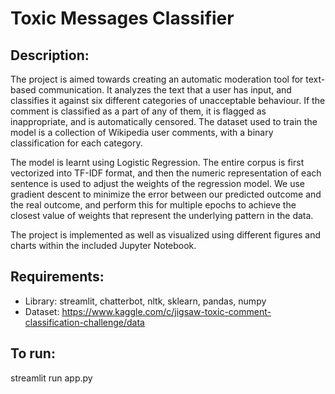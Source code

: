 # Toxic Messages Classifier

## Description:
The project is aimed towards creating an automatic moderation tool for text-based communication. It analyzes the text that a user has input, and classifies it against six different categories of unacceptable behaviour. If the comment is classified as a part of any of them, it is flagged as inappropriate, and is automatically censored. The dataset used to train the model is a collection of Wikipedia user comments, with a binary classification for each category.

The model is learnt using Logistic Regression. The entire corpus is first vectorized into TF-IDF format, and then the numeric representation of each sentence is used to adjust the weights of the regression model. We use gradient descent to minimize the error between our predicted outcome and the real outcome, and perform this for multiple epochs to achieve the closest value of weights that represent the underlying pattern in the data.

The project is implemented as well as visualized using different figures and charts within the included Jupyter Notebook.

## Requirements:
- Library: streamlit, chatterbot, nltk, sklearn, pandas, numpy
- Dataset: https://www.kaggle.com/c/jigsaw-toxic-comment-classification-challenge/data

## To run:
streamlit run app.py

